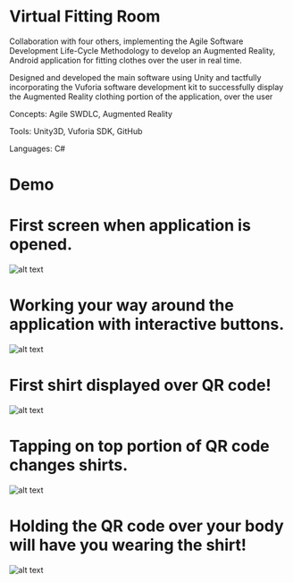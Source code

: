 # Virtual Fitting Room

Collaboration with four others, implementing the Agile Software Development Life-Cycle Methodology to
develop an Augmented Reality, Android application for fitting clothes over the user in real time.

Designed and developed the main software using Unity and tactfully incorporating the Vuforia software development kit to
successfully display the Augmented Reality clothing portion of the application, over the user

Concepts: Agile SWDLC, Augmented Reality

Tools: Unity3D, Vuforia SDK, GitHub

Languages: C#

# Demo
# First screen when application is opened.
![alt text](https://i.imgur.com/m5NU1mA.png)

# Working your way around the application with interactive buttons.
![alt text](https://i.imgur.com/XKBtOXk.jpg)

# First shirt displayed over QR code!
![alt text](https://i.imgur.com/AgJIKke.png)

# Tapping on top portion of QR code changes shirts.
![alt text](https://i.imgur.com/GPPBWAq.png)

# Holding the QR code over your body will have you wearing the shirt!
![alt text](https://i.imgur.com/pZG0y8z.png)
